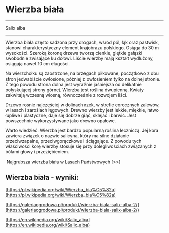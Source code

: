 # Wierzba biała

---
Salix alba

---
Wierzba biała często sadzona przy drogach, wśród pól, łąk oraz pastwisk, stanowi charakterystyczny element krajobrazu polskiego. Osiąga do 30 m wysokości. Szeroką koronę drzewa tworzą cienkie, giętkie gałązki swobodnie zwisające ku dołowi. Liście wierzby mają kształt wydłużony, osiągają nawet 10 cm długości.

Na wierzchołku są zaostrzone, na brzegach piłkowane, początkowo z obu stron jedwabiście owłosione, później z owłosieniem tylko na dolnej stronie. Z tego powodu strona dolna jest wyraźnie jaśniejsza od delikatnie połyskującej strony górnej. Wierzba jest roślina dwupienną. Kwiaty zakwitają wczesną wiosną, równocześnie z rozwojem liści.

Drzewo rośnie najczęściej w dolinach rzek, w strefie corocznych zalewów, w lasach i zaroślach łęgowych. Drewno wierzby jest lekkie, miękkie, łatwo łupliwe i plastyczne, daje się dobrze giąć, sklejać i barwić. Jest powszechnie wykorzystywane jako drewno opałowe.

Warto wiedzieć: Wierzba jest bardzo popularną roślina leczniczą. Jej kora zawiera związek o nazwie salicyna, który ma silne działanie przeciwzapalne, przeciwgorączkowe i ściągające. Z powodu tych właściwości korę wierzby stosuje się przy dolegliwościach związanych z bólami głowy i przeziębieniem.

 Najgrubsza wierzba biała w Lasach Państwowych [>>]

## Wierzba biała - wyniki:
[https://pl.wikipedia.org/wiki/Wierzba_bia%C5%82a](https://pl.wikipedia.org/wiki/Wierzba_bia%C5%82a)

[https://galeriaogrodowa.pl/produkt/wierzba-biala-salix-alba-2/](https://galeriaogrodowa.pl/produkt/wierzba-biala-salix-alba-2/)

[https://en.wikipedia.org/wiki/Salix_alba](https://en.wikipedia.org/wiki/Salix_alba)


